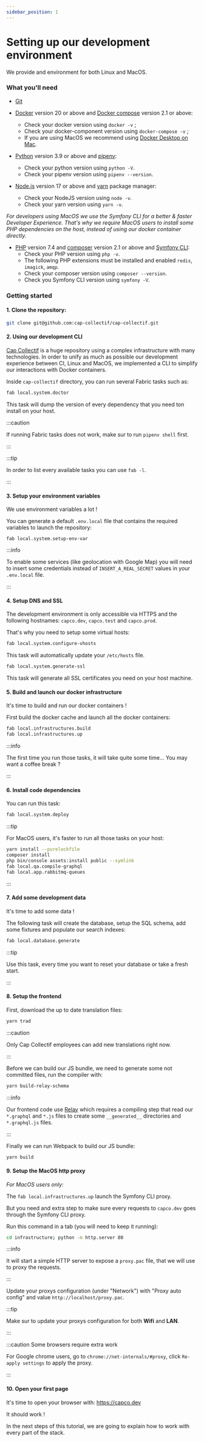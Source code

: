 ```yaml
---
sidebar_position: 1
---
```


# Setting up our development environment

We provide and environment for both Linux and MacOS.
### What you'll need

- [Git](https://git-scm.com/)

- [Docker](https://www.docker.com/get-started/) version 20 or above and [Docker compose](https://docs.docker.com/compose/) version 2.1 or above:
  - Check your docker version using `docker -v` ;
  - Check your docker-component version using `docker-compose -v` ;
  - If you are using MacOS we recommend using [Docker Desktop on Mac](https://docs.docker.com/desktop/mac/install/).

- [Python](https://www.python.org/downloads/) version 3.9 or above and [pipenv](https://pypi.org/project/pipenv/):
  - Check your python version using `python -V`.
  - Check your pipenv version using `pipenv --version`.
  <!-- [Fabric](https://www.fabfile.org/installing.html) 2.6 or above and -->
  <!-- - Check your Fabric version using `fab -V`. -->

- [Node.js](https://nodejs.org/en/download/) version 17 or above and [yarn](https://yarnpkg.com/) package manager:
  - Check your NodeJS version using `node -v`.
  - Check your yarn version using `yarn -v`.

_For developers using MacOS we use the Symfony CLI for a better & faster Developer Experience. That's why we require MacOS users to install some PHP dependencies on the host, instead of using our docker container directly._

- [PHP](https://www.php.net/) version 7.4 and [composer](https://getcomposer.org/) version 2.1 or above and [Symfony CLI](https://symfony.com/download):
  - Check your PHP version using `php -v`.
  - The following PHP extensions must be installed and enabled `redis`, `imagick`, `amqp`.
  - Check your composer version using `composer --version`.
  - Check you Symfony CLI version using `symfony -V`.


### Getting started

#### 1. Clone the repository:

```bash
git clone git@github.com:cap-collectif/cap-collectif.git
```

#### 2. Using our development CLI

[Cap Collectif](https://github.com/cap-collectif/cap-collectif) is a huge repository using a complex infrastructure with many technologies. In order to unify as much as possible our development experience between CI, Linux and MacOS, we implemented a CLI to simplify our interactions with Docker containers.

Inside `cap-collectif` directory, you can run several Fabric tasks such as:

```bash
fab local.system.doctor
```

This task will dump the version of every dependency that you need ton install on your host.

:::caution

If running Fabric tasks does not work, make sur to run `pipenv shell` first.

:::

:::tip 

In order to list every available tasks you can use `fab -l`.

:::

#### 3. Setup your environment variables

We use environment variables a lot ! 

You can generate a default `.env.local` file that contains the required variables to launch the repository:

```
fab local.system.setup-env-var
```

:::info

To enable some services (like geolocation with Google Map) you will need to insert some credentials instead of `INSERT_A_REAL_SECRET` values  in your `.env.local` file.

<!-- TODO add some documentation… -->

:::

#### 4. Setup DNS and SSL

The development environment is only accessible via HTTPS and the following hostnames: `capco.dev`, `capco.test` and `capco.prod`. 

That's why you need to setup some virtual hosts:

```bash
fab local.system.configure-vhosts
```

This task will automatically update your `/etc/hosts` file.


```bash
fab local.system.generate-ssl
```

This task will generate all SSL certificates you need on your host machine.

#### 5. Build and launch our docker infrastructure

It's time to build and run our docker containers !

First build the docker cache and launch all the docker containers:

```bash
fab local.infrastructures.build
fab local.infrastructures.up
```

:::info

The first time you run those tasks, it will take quite some time… You may want a coffee break ?

:::

#### 6. Install code dependencies

You can run this task:

```bash
fab local.system.deploy
```

:::tip

For MacOS users, it's faster to run all those tasks on your host:

```bash
yarn install --purelockfile
composer install
php bin/console assets:install public --symlink
fab local.qa.compile-graphql
fab local.app.rabbitmq-queues
```

:::

#### 7. Add some development data

It's time to add some data !

The following task will create the database, setup the SQL schema, add some fixtures and populate our search indexes:

```bash
fab local.database.generate
```

:::tip 

Use this task, every time you want to reset your database or take a fresh start.

:::

#### 8. Setup the frontend

First, download the up to date translation files:

```bash
yarn trad
```

:::caution

Only Cap Collectif employees can add new translations right now.

:::

Before we can build our JS bundle, we need to generate some not committed files, run the compiler with:

```bash
yarn build-relay-schema
```

:::info

Our frontend code use [Relay](https://relay.dev/) which requires a compiling step that read our `*.graphql` and `*.js` files to create some `__generated__` directories and `*.graphql.js` files.

:::

Finally we can run Webpack to build our JS bundle:

```bash
yarn build
```

#### 9. Setup the MacOS http proxy

_For MacOS users only:_

The `fab local.infrastructures.up` launch the Symfony CLI proxy.

But you need and extra step to make sure every requests to `capco.dev` goes through the Symfony CLI proxy.

Run this command in a tab (you will need to keep it running):

```bash
cd infrastructure; python -m http.server 80
```

:::info

It will start a simple HTTP server to expose a `proxy.pac` file, that we will use to proxy the requests.

:::

Update your proxys configuration (under "Network") with "Proxy auto config" and value `http://localhost/proxy.pac`. 


:::tip

Make sur to update your proxys configuration for both **Wifi** and **LAN**.

:::

:::caution Some browsers require extra work

For Google chrome users, go to `chrome://net-internals/#proxy`, click `Re-apply settings` to apply the proxy.

:::
#### 10. Open your first page

It's time to open your browser with: https://capco.dev 

It should work ! 

In the next steps of this tutorial, we are going to explain how to work with every part of the stack.

